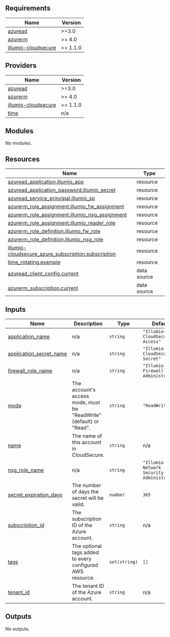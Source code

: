 <!-- BEGIN_TF_DOCS -->
## Requirements

| Name | Version |
|------|---------|
| <a name="requirement_azuread"></a> [azuread](#requirement\_azuread) | >=3.0 |
| <a name="requirement_azurerm"></a> [azurerm](#requirement\_azurerm) | >= 4.0 |
| <a name="requirement_illumio-cloudsecure"></a> [illumio-cloudsecure](#requirement\_illumio-cloudsecure) | >= 1.1.0 |

## Providers

| Name | Version |
|------|---------|
| <a name="provider_azuread"></a> [azuread](#provider\_azuread) | >=3.0 |
| <a name="provider_azurerm"></a> [azurerm](#provider\_azurerm) | >= 4.0 |
| <a name="provider_illumio-cloudsecure"></a> [illumio-cloudsecure](#provider\_illumio-cloudsecure) | >= 1.1.0 |
| <a name="provider_time"></a> [time](#provider\_time) | n/a |

## Modules

No modules.

## Resources

| Name | Type |
|------|------|
| [azuread_application.illumio_app](https://registry.terraform.io/providers/hashicorp/azuread/latest/docs/resources/application) | resource |
| [azuread_application_password.illumio_secret](https://registry.terraform.io/providers/hashicorp/azuread/latest/docs/resources/application_password) | resource |
| [azuread_service_principal.illumio_sp](https://registry.terraform.io/providers/hashicorp/azuread/latest/docs/resources/service_principal) | resource |
| [azurerm_role_assignment.illumio_fw_assignment](https://registry.terraform.io/providers/hashicorp/azurerm/latest/docs/resources/role_assignment) | resource |
| [azurerm_role_assignment.illumio_nsg_assignment](https://registry.terraform.io/providers/hashicorp/azurerm/latest/docs/resources/role_assignment) | resource |
| [azurerm_role_assignment.illumio_reader_role](https://registry.terraform.io/providers/hashicorp/azurerm/latest/docs/resources/role_assignment) | resource |
| [azurerm_role_definition.illumio_fw_role](https://registry.terraform.io/providers/hashicorp/azurerm/latest/docs/resources/role_definition) | resource |
| [azurerm_role_definition.illumio_nsg_role](https://registry.terraform.io/providers/hashicorp/azurerm/latest/docs/resources/role_definition) | resource |
| [illumio-cloudsecure_azure_subscription.subscription](https://registry.terraform.io/providers/illumio/illumio-cloudsecure/latest/docs/resources/azure_subscription) | resource |
| [time_rotating.example](https://registry.terraform.io/providers/hashicorp/time/latest/docs/resources/rotating) | resource |
| [azuread_client_config.current](https://registry.terraform.io/providers/hashicorp/azuread/latest/docs/data-sources/client_config) | data source |
| [azurerm_subscription.current](https://registry.terraform.io/providers/hashicorp/azurerm/latest/docs/data-sources/subscription) | data source |

## Inputs

| Name | Description | Type | Default | Required |
|------|-------------|------|---------|:--------:|
| <a name="input_application_name"></a> [application\_name](#input\_application\_name) | n/a | `string` | `"Illumio-CloudSecure-Access"` | no |
| <a name="input_application_secret_name"></a> [application\_secret\_name](#input\_application\_secret\_name) | n/a | `string` | `"Illumio-CloudSecure-Secret"` | no |
| <a name="input_firewall_role_name"></a> [firewall\_role\_name](#input\_firewall\_role\_name) | n/a | `string` | `"Illumio Firewall Administrator"` | no |
| <a name="input_mode"></a> [mode](#input\_mode) | The account's access mode, must be "ReadWrite" (default) or "Read". | `string` | `"ReadWrite"` | no |
| <a name="input_name"></a> [name](#input\_name) | The name of this account in CloudSecure. | `string` | n/a | yes |
| <a name="input_nsg_role_name"></a> [nsg\_role\_name](#input\_nsg\_role\_name) | n/a | `string` | `"Illumio Network Security Administrator"` | no |
| <a name="input_secret_expiration_days"></a> [secret\_expiration\_days](#input\_secret\_expiration\_days) | The number of days the secret will be valid. | `number` | `365` | no |
| <a name="input_subscription_id"></a> [subscription\_id](#input\_subscription\_id) | The subscription ID of the Azure account. | `string` | n/a | yes |
| <a name="input_tags"></a> [tags](#input\_tags) | The optional tags added to every configured AWS resource. | `set(string)` | `[]` | no |
| <a name="input_tenant_id"></a> [tenant\_id](#input\_tenant\_id) | The tenant ID of the Azure account. | `string` | n/a | yes |

## Outputs

No outputs.
<!-- END_TF_DOCS -->